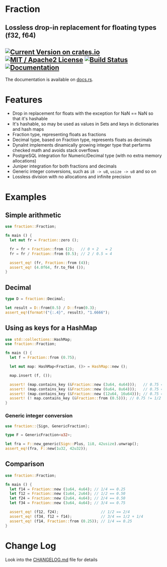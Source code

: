 # Fraction

Lossless drop-in replacement for floating types (f32, f64)
------

[![Current Version on crates.io](https://img.shields.io/crates/v/fraction.svg)](https://crates.io/crates/fraction/) [![MIT / Apache2 License](https://img.shields.io/badge/license-MIT%20/%20Apache2-blue.svg)]() [![Build Status](https://travis-ci.org/dnsl48/fraction.svg?branch=master)](https://travis-ci.org/dnsl48/fraction) [![Documentation](https://docs.rs/fraction/badge.svg)](https://docs.rs/fraction/)
------

The documentation is available on [docs.rs](https://docs.rs/fraction/).

# Features
 - Drop in replacement for floats with the exception for NaN == NaN so that it's hashable
 - It's hashable, so may be used as values in Sets and keys in dictionaries and hash maps
 - Fraction type, representing floats as fractions
 - Decimal type, based on Fraction type, represents floats as decimals
 - DynaInt implements dinamically growing integer type that perfarms checked math and avoids stack overflows
 - PostgreSQL integration for Numeric/Decimal type (with no extra memory allocations)
 - Juniper integration for both fractions and decimals
 - Generic integer conversions, such as `i8 -> u8`, `usize -> u8` and so on
 - Lossless division with no allocations and infinite precision

# Examples

## Simple arithmetic
```rust
use fraction::Fraction;

fn main () {
  let mut fr = Fraction::zero ();

  fr = fr + Fraction::from (2);   // 0 + 2   = 2
  fr = fr / Fraction::from (0.5); // 2 / 0.5 = 4

  assert_eq! (fr, Fraction::from (4));
  assert_eq! (4.0f64, fr.to_f64 ());
}
```

## Decimal
```rust
type D = fraction::Decimal;

let result = D::from(0.5) / D::from(0.3);
assert_eq!(format!("{:.4}", result), "1.6666");
```

## Using as keys for a HashMap
```rust
use std::collections::HashMap;
use fraction::Fraction;

fn main () {
  let f = Fraction::from (0.75);

  let mut map: HashMap<Fraction, ()> = HashMap::new ();

  map.insert (f, ());

  assert! (map.contains_key (&Fraction::new (3u64, 4u64)));   // 0.75 == 3/4
  assert! (map.contains_key (&Fraction::new (6u64, 8u64)));   // 0.75 == 6/8
  assert! (map.contains_key (&Fraction::new (12u64, 16u64))); // 0.75 == 12/16
  assert! (! map.contains_key (&Fraction::from (0.5))); // 0.75 != 1/2
}
```

### Generic integer conversion
```rust
use fraction::{Sign, GenericFraction};

type F = GenericFraction<u32>;

let fra = F::new_generic(Sign::Plus, 1i8, 42usize).unwrap();
assert_eq!(fra, F::new(1u32, 42u32));
```

## Comparison
```rust
use fraction::Fraction;

fn main () {
  let f14 = Fraction::new (1u64, 4u64); // 1/4 == 0.25
  let f12 = Fraction::new (1u64, 2u64); // 1/2 == 0.50
  let f24 = Fraction::new (2u64, 4u64); // 2/4 == 0.50
  let f34 = Fraction::new (3u64, 4u64); // 3/4 == 0.75

  assert_eq! (f12, f24);                   // 1/2 == 2/4
  assert_eq! (f34, f12 + f14);             // 3/4 == 1/2 + 1/4
  assert_eq! (f14, Fraction::from (0.25)); // 1/4 == 0.25
}
```


# Change Log

Look into the [CHANGELOG.md](CHANGELOG.md) file for details
